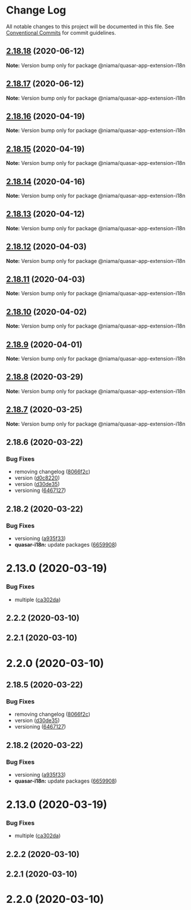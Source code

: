 # Change Log

All notable changes to this project will be documented in this file.
See [Conventional Commits](https://conventionalcommits.org) for commit guidelines.

## [2.18.18](https://github.com/niama-strategies/niama/compare/@niama/quasar-app-extension-i18n@2.18.16...@niama/quasar-app-extension-i18n@2.18.18) (2020-06-12)

**Note:** Version bump only for package @niama/quasar-app-extension-i18n





## [2.18.17](https://github.com/niama-strategies/niama/compare/@niama/quasar-app-extension-i18n@2.18.16...@niama/quasar-app-extension-i18n@2.18.17) (2020-06-12)

**Note:** Version bump only for package @niama/quasar-app-extension-i18n





## [2.18.16](https://github.com/niama-strategies/niama/compare/@niama/quasar-app-extension-i18n@2.18.14...@niama/quasar-app-extension-i18n@2.18.16) (2020-04-19)

**Note:** Version bump only for package @niama/quasar-app-extension-i18n





## [2.18.15](https://github.com/niama-strategies/niama/compare/@niama/quasar-app-extension-i18n@2.18.14...@niama/quasar-app-extension-i18n@2.18.15) (2020-04-19)

**Note:** Version bump only for package @niama/quasar-app-extension-i18n





## [2.18.14](https://github.com/niama-strategies/niama/compare/@niama/quasar-app-extension-i18n@2.18.13...@niama/quasar-app-extension-i18n@2.18.14) (2020-04-16)

**Note:** Version bump only for package @niama/quasar-app-extension-i18n





## [2.18.13](https://github.com/niama-strategies/niama/compare/@niama/quasar-app-extension-i18n@2.18.12...@niama/quasar-app-extension-i18n@2.18.13) (2020-04-12)

**Note:** Version bump only for package @niama/quasar-app-extension-i18n





## [2.18.12](https://github.com/niama-strategies/niama/compare/@niama/quasar-app-extension-i18n@2.18.11...@niama/quasar-app-extension-i18n@2.18.12) (2020-04-03)

**Note:** Version bump only for package @niama/quasar-app-extension-i18n





## [2.18.11](https://github.com/niama-strategies/niama/compare/@niama/quasar-app-extension-i18n@2.18.10...@niama/quasar-app-extension-i18n@2.18.11) (2020-04-03)

**Note:** Version bump only for package @niama/quasar-app-extension-i18n





## [2.18.10](https://github.com/niama-strategies/niama/compare/@niama/quasar-app-extension-i18n@2.18.9...@niama/quasar-app-extension-i18n@2.18.10) (2020-04-02)

**Note:** Version bump only for package @niama/quasar-app-extension-i18n





## [2.18.9](https://github.com/niama-strategies/niama/compare/@niama/quasar-app-extension-i18n@2.18.8...@niama/quasar-app-extension-i18n@2.18.9) (2020-04-01)

**Note:** Version bump only for package @niama/quasar-app-extension-i18n





## [2.18.8](https://github.com/niama-strategies/niama/compare/@niama/quasar-app-extension-i18n@2.18.7...@niama/quasar-app-extension-i18n@2.18.8) (2020-03-29)

**Note:** Version bump only for package @niama/quasar-app-extension-i18n





## [2.18.7](https://github.com/niama-strategies/niama/compare/@niama/quasar-app-extension-i18n@2.18.6...@niama/quasar-app-extension-i18n@2.18.7) (2020-03-25)

**Note:** Version bump only for package @niama/quasar-app-extension-i18n





## 2.18.6 (2020-03-22)


### Bug Fixes

* removing changelog ([8066f2c](https://github.com/niama-strategies/niama/commit/8066f2c143a8e93600d5dab4ab313501e81f7a82))
* version ([d0c8220](https://github.com/niama-strategies/niama/commit/d0c822081680fe0106ebe9b8dd30ce769d102759))
* version ([d30de35](https://github.com/niama-strategies/niama/commit/d30de355da29ccd03916cddcd532e543e5906d0d))
* versioning ([6467127](https://github.com/niama-strategies/niama/commit/6467127550c6c1bfbc0d43ab4d83906695d9d732))



## 2.18.2 (2020-03-22)


### Bug Fixes

* versioning ([a935f33](https://github.com/niama-strategies/niama/commit/a935f33081206a16ee188641c71eba1460f57466))
* **quasar-i18n:** update packages ([6659908](https://github.com/niama-strategies/niama/commit/6659908ea0c055c9e69d951c405f8badc8b850cd))



# 2.13.0 (2020-03-19)


### Bug Fixes

* multiple ([ca302da](https://github.com/niama-strategies/niama/commit/ca302da3ce4d56964595287d74e7f1d1761451f1))



## 2.2.2 (2020-03-10)



## 2.2.1 (2020-03-10)



# 2.2.0 (2020-03-10)





## 2.18.5 (2020-03-22)


### Bug Fixes

* removing changelog ([8066f2c](https://github.com/niama-strategies/niama/commit/8066f2c143a8e93600d5dab4ab313501e81f7a82))
* version ([d30de35](https://github.com/niama-strategies/niama/commit/d30de355da29ccd03916cddcd532e543e5906d0d))
* versioning ([6467127](https://github.com/niama-strategies/niama/commit/6467127550c6c1bfbc0d43ab4d83906695d9d732))



## 2.18.2 (2020-03-22)


### Bug Fixes

* versioning ([a935f33](https://github.com/niama-strategies/niama/commit/a935f33081206a16ee188641c71eba1460f57466))
* **quasar-i18n:** update packages ([6659908](https://github.com/niama-strategies/niama/commit/6659908ea0c055c9e69d951c405f8badc8b850cd))



# 2.13.0 (2020-03-19)


### Bug Fixes

* multiple ([ca302da](https://github.com/niama-strategies/niama/commit/ca302da3ce4d56964595287d74e7f1d1761451f1))



## 2.2.2 (2020-03-10)



## 2.2.1 (2020-03-10)



# 2.2.0 (2020-03-10)
